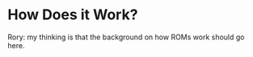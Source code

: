 How Does it Work?
=================

Rory: my thinking is that the background on how ROMs work should go here.
